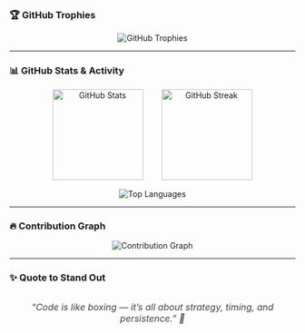 ### 🏆 GitHub Trophies

<p align="center">
  <img 
    src="https://github-profile-trophy.vercel.app/?username=nirmalkoswatta&theme=flat&no-frame=true&row=2&column=4&rank=SSS&colors=1A237E,F57C00,424242,757575,212121" 
    alt="GitHub Trophies" 
  />
</p>

---

### 📊 GitHub Stats & Activity

<p align="center" style="display: flex; justify-content: center; gap: 2rem; flex-wrap: wrap;">
  <img 
    height="160" 
    src="https://github-readme-stats.vercel.app/api?username=nirmalkoswatta&show_icons=true&theme=default&hide_title=true&hide=issues&bg_color=ffffff&text_color=000000&icon_color=1A237E&hide_border=true" 
    alt="GitHub Stats" 
  />
  <img 
    height="160" 
    src="https://github-readme-streak-stats.herokuapp.com/?user=nirmalkoswatta&theme=default&background=ffffff&stroke=F57C00&ring=1A237E&fire=F57C00&currStreakNum=000000&sideNums=000000&hide_border=true" 
    alt="GitHub Streak" 
  />
</p>

<p align="center" style="margin-top: 1rem;">
  <img 
    src="https://github-readme-stats.vercel.app/api/top-langs/?username=nirmalkoswatta&layout=compact&theme=default&bg_color=ffffff&text_color=000000&hide_border=true&langs_count=6" 
    alt="Top Languages" 
  />
</p>

---

### 🔥 Contribution Graph

<p align="center">
  <img 
    src="https://github-readme-activity-graph.vercel.app/graph?username=nirmalkoswatta&theme=github&bg_color=ffffff&color=1A237E&line=F57C00&point=F57C00&hide_border=true" 
    alt="Contribution Graph" 
  />
</p>

---

### ✨ Quote to Stand Out

<p align="center" style="font-style: italic; color: #424242; font-size: 1rem; margin-top: 2rem;">
  “Code is like boxing — it’s all about strategy, timing, and persistence.” 🥊  
</p>

